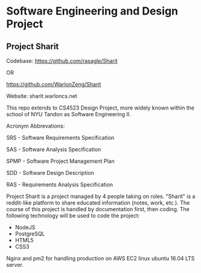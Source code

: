 # Software Engineering and Design Project
## Project Sharit

Codebase: https://github.com/rasagle/Sharit

OR 

https://github.com/WarlonZeng/Sharit

Website: sharit.warloncs.net

This repo extends to CS4523 Design Project, more widely known within the school of NYU Tandon as Software Engineering II.

Acronym Abbrevations:

SRS - Software Requirements Specification

SAS - Software Analysis Specification

SPMP - Software Project Management Plan

SDD - Software Design Description

RAS - Requirements Analysis Specification

Project Sharit is a project managed by 4 people taking on roles. 
"Sharit" is a reddit-like platform to share educated information (notes, work, etc.).
The course of this project is handled by documentation first, then coding.
The following technology will be used to code the project: 

* NodeJS
* PostgreSQL
* HTML5
* CSS3

Nginx and pm2 for handling production on AWS EC2 linux ubuntu 16.04 LTS server.
